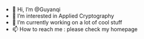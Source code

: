 - 👋 Hi, I’m @Guyanqi
- 👀 I’m interested in Applied Cryptography
- 🌱 I’m currently working on a lot of cool stuff  
- 📫 How to reach me : please check my homepage

<!---
Guyanqi/Guyanqi is a ✨ special ✨ repository because its `README.md` (this file) appears on your GitHub profile.
You can click the Preview link to take a look at your changes.
--->

